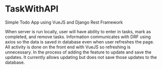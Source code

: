# TaskWithAPI
 Simple Todo App using VueJS and Django Rest Framework

When server is run locally, user will have ability to enter in tasks, mark as completed, and remove tasks. Information communicates with DRF using axios so the data is saved in database even when user refreshes the page. All activity is done on the front end with VueJS so refreshing is unnecessary. In the process of adding the feature to update and save the updates. It currently allows updating but does not save those updates to the database.
